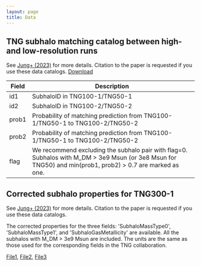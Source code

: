 ```yaml
---
layout: page
title: Data
---
```


TNG subhalo matching catalog between high- and low-resolution runs
-------------
See [Jung+ (2023)](https://ui.adsabs.harvard.edu/abs/2023arXiv231202466J/abstract) for more details. Citation to the paper is requested if you use these data catalogs. 
[Download](./dataset/matching_TNG.hdf5)

| Field | Description                                                                                                                                                      |
|-------|------------------------------------------------------------------------------------------------------------------------------------------------------------------|
| id1   | SubhaloID in TNG100-1/TNG50-1                                                                                                                                    |
| id2   | SubhaloID in TNG100-2/TNG50-2                                                                                                                                    |
| prob1 | Probability of matching prediction from TNG100-1/TNG50-1 to TNG100-2/TNG50-2                                                                                     |
| prob2 | Probability of matching prediction from TNG100-1/TNG50-1 to TNG100-2/TNG50-2                                                                                     |
| flag  | We recommend excluding the subhalo pair with flag=0. Subhalos with M_DM > 3e9 Msun (or 3e8 Msun for TNG50) and min(prob1, prob2) > 0.7 are marked as one. |


Corrected subhalo properties for TNG300-1
-------------
See [Jung+ (2023)](https://ui.adsabs.harvard.edu/abs/2023arXiv231202466J/abstract) for more details. Citation to the paper is requested if you use these data catalogs.

The corrected properties for the three fields: 'SubhaloMassType0', 'SubhaloMassType1', and 'SubhaloGasMetallicity' are available. All the subhalos with M_DM > 3e9 Msun are included. The units are the same as those used for the corresponding fields in the TNG collaboration.

[File1](./dataset/TNG300_subhalo_correction_0.hdf5), [File2](./dataset/TNG300_subhalo_correction_1.hdf5), [File3](./dataset/TNG300_subhalo_correction_2.hdf5)


